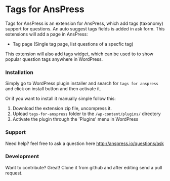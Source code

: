 ﻿# Tags for AnsPress

Tags for AnsPress is an extension for AnsPress, which add tags (taxonomy) support for questions. An auto suggest tags fields is added in ask form. This extensions will add a page in AnsPress:

  - Tag page (Single tag page, list questions of a specfic tag)

This extension will also add tags widget, which can be used to to show popular question tags anywhere in WordPress.

### Installation

Simply go to WordPress plugin installer and search for ``tags for anspress`` and click on install button and then activate it.

Or if you want to install it manually simple follow this:

1. Download the extension zip file, uncompress it.
2. Upload `tags-for-anspress` folder to the `/wp-content/plugins/` directory
3. Activate the plugin through the 'Plugins' menu in WordPress

### Support

Need help? feel free to ask a question here http://anspress.io/questions/ask

### Development

Want to contribute? Great!
Clone it from github and after editing send a pull request.
